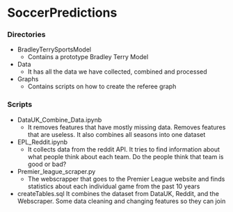 # SoccerPredictions

### Directories
- BradleyTerrySportsModel
    - Contains a prototype Bradley Terry Model
- Data
    - It has all the data we have collected, combined and processed
- Graphs
    - Contains scripts on how to create the referee graph

### Scripts
- DataUK_Combine_Data.ipynb
    - It removes features that have mostly missing data. Removes features that are useless. It also combines all seasons into one dataset
- EPL_Reddit.ipynb
    - It collects data from the reddit API. It tries to find information about what people think about each team. Do the people think that team is good or bad?
- Premier_league_scraper.py
    - The webscrapper that goes to the Premier League website and finds statistics about each individual game from the past 10 years
- createTables.sql
    It combines the dataset from DataUK, Reddit, and the Webscraper. Some data cleaning and changing features so they can join


